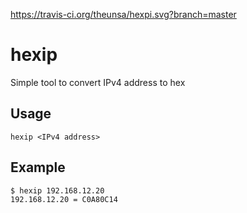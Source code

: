 https://travis-ci.org/theunsa/hexpi.svg?branch=master

# hexip
Simple tool to convert IPv4 address to hex

## Usage
```
hexip <IPv4 address>
```

## Example
```
$ hexip 192.168.12.20
192.168.12.20 = C0A80C14
```
